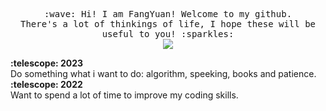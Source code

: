 <p align="center">
  <samp>
    :wave: Hi! I am FangYuan! Welcome to my github.
    <br>There's a lot of thinkings of life, I hope these will be useful to you! :sparkles:
    <br>
    <img src="https://img-blog.csdnimg.cn/948441d461a74498918d5f243aa8d690.gif" align="center">
 
  </samp>
</p>
<summary><b>:telescope: 2023</b></summary> Do something what i want to do: algorithm, speeking, books and patience.
<summary><b>:telescope: 2022</b></summary> Want to spend a lot of time to improve my coding skills.

